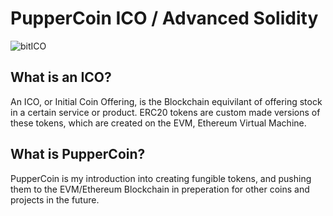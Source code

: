 # PupperCoin ICO / Advanced Solidity
![bitICO](https://dashnews.org/wp-content/uploads/2018/07/bitcoin-ico.jpg)

## What is an ICO?
An ICO, or Initial Coin Offering, is the Blockchain equivilant of offering stock in a certain service or product. ERC20 tokens are custom made versions of these tokens, which are created on the EVM, Ethereum Virtual Machine.

## What is PupperCoin?
PupperCoin is my introduction into creating fungible tokens, and pushing them to the EVM/Ethereum Blockchain in preperation for other coins and projects in the future.